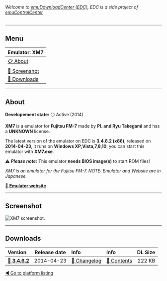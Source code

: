 ###### Welcome to [emuDownloadCenter (EDC)](https://github.com/PhoenixInteractiveNL/emuDownloadCenter/wiki/), EDC is a side project of [emuControlCenter](https://github.com/PhoenixInteractiveNL/emuControlCenter/wiki/)
***
## Menu
| **Emulator: XM7** |
|:---------|
| [:clipboard: About](#about) |
| [:sunrise: Screenshot](#screenshot) |
| [:floppy_disk: Downloads](#downloads) |
***
## About
**Developement state:** :white_circle: Active (2014)

**XM7** is a emulator for **Fujitsu FM-7** made by **PI. and Ryu Takegami** and has a **UNKNOWN** license.

The latest version of the emulator on EDC is **3.4.6.2 (x86)**, released on **2014-04-23**, it runs on **Windows XP,Vista,7,8,10**, you can start this emulator with **XM7.exe**.

:warning: _**Please note:**_ This emulator **needs BIOS image(s)** to start ROM files!

_XM7 is an emulator for the Fujitsu FM-7. NOTE: Emulator and Website are in Japanese._

[:link: **Emulator website**](http://xm7.la.coocan.jp/xm7/xm7.html)
***
## Screenshot
![](https://raw.githubusercontent.com/PhoenixInteractiveNL/emuDownloadCenter/master/hooks/xm7/emulator_screenshot_01.jpg "XM7 screenshot.")
***
## Downloads
| Version  | Release date  | Info       | Info       | DL Size    |
|:---------|:-------------:|:-----------|:-----------|-----------:|
| [:floppy_disk: **3.4.6.2**](https://github.com/PhoenixInteractiveNL/edc-repo0003/raw/master/fm7/3.4.6.2.7z) | 2014-04-23 | [:page_facing_up: Changelog](https://github.com/PhoenixInteractiveNL/edc-repo0003/blob/master/xm7/3.4.6.2_changelog.txt) | [:mag_right: Contents](https://github.com/PhoenixInteractiveNL/edc-repo0003/blob/master/xm7/3.4.6.2_contents.txt) | 222 KB |

[:arrow_backward: Go to platform listing](https://github.com/PhoenixInteractiveNL/emuDownloadCenter/wiki/EDC-Platform-List)
